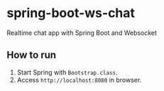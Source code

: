 # spring-boot-ws-chat

Realtime chat app with Spring Boot and Websocket

## How to run

1. Start Spring with `Bootstrap.class`.
2. Access `http://localhost:8080` in browser.

